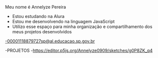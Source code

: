 
Meu nome é Annelyze Pereira 

- Estou estudando na Alura
- Estou me desenvolvendo na linguagem JavaScript
- Utilizo esse espaço para minha organização e compartilhamento dos meus projetos desenvolvidos

-00001118879727sp@al.educacao.sp.gov.br

-PROJETOS
-https://editor.p5js.org/Annelyze0909/sketches/g0P8ZK_q4


